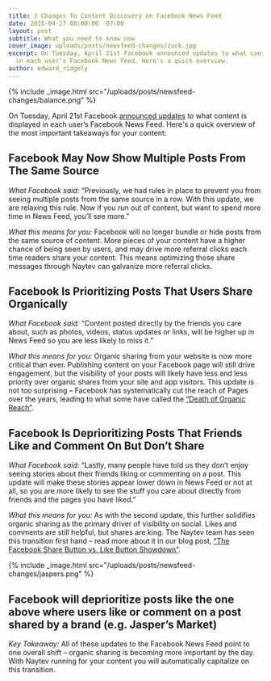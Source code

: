 ```yaml
---
title: 3 Changes To Content Discovery on Facebook News Feed
date: 2015-04-27 00:00:00 -07:00
layout: post
subtitle: What you need to know now
cover_image: uploads/posts/newsfeed-changes/zuck.jpg
excerpt: On Tuesday, April 21st Facebook announced updates to what content is displayed
  in each user’s Facebook News Feed. Here's a quick overview.
author: edward_ridgely
---
```


{% include _image.html src="/uploads/posts/newsfeed-changes/balance.png" %} 

On Tuesday, April 21st Facebook [announced updates](http://newsroom.fb.com/news/2015/04/news-feed-fyi-balancing-content-from-friends-and-pages/) to what content is displayed in each user’s Facebook News Feed. Here's a quick overview of the most important takeaways for your content:

## Facebook May Now Show Multiple Posts From The Same Source

*What Facebook said:* “Previously, we had rules in place to prevent you from seeing multiple posts from the same source in a row. With this update, we are relaxing this rule. Now if you run out of content, but want to spend more time in News Feed, you’ll see more.”

*What this means for you:* Facebook will no longer bundle or hide posts from the same source of content. More pieces of your content have a higher chance of being seen by users, and may drive more referral clicks each time readers share your content. This means optimizing those share messages through Naytev can galvanize more referral clicks.

## Facebook Is Prioritizing Posts That Users Share Organically

*What Facebook said:* “Content posted directly by the friends you care about, such as photos, videos, status updates or links, will be higher up in News Feed so you are less likely to miss it.”

*What this means for you:* Organic sharing from your website is now more critical than ever. Publishing content on your Facebook page will still drive engagement, but the visibility of your posts will likely have less and less priority over organic shares from your site and app visitors. This update is not too surprising – Facebook has systematically cut the reach of Pages over the years, leading to what some have called the [“Death of Organic Reach”](http://marketingland.com/facebook-kills-organic-reach-108160).

## Facebook Is Deprioritizing Posts That Friends Like and Comment On But Don’t Share

*What Facebook said:* “Lastly, many people have told us they don’t enjoy seeing stories about their friends liking or commenting on a post. This update will make these stories appear lower down in News Feed or not at all, so you are more likely to see the stuff you care about directly from friends and the pages you have liked.”

*What this means for you:* As with the second update, this further solidifies organic sharing as the primary driver of visibility on social. Likes and comments are still helpful, but shares are king. The Naytev team has seen this transition first hand – read more about it in our blog post, [“The Facebook Share Button vs. Like Button Showdown”](http://blog.naytev.com/facebook-share-button-vs-like-button-showdown/).

{% include _image.html src="/uploads/posts/newsfeed-changes/jaspers.png" %} 

## Facebook will deprioritize posts like the one above where users like or comment on a post shared by a brand (e.g. Jasper’s Market)

*Key Takeaway:* All of these updates to the Facebook News Feed point to one overall shift – organic sharing is becoming more important by the day. With Naytev running for your content you will automatically capitalize on this transition.